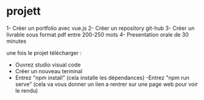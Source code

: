 # projett

1- Créer un portfolio avec vue.js
2- Créer un repository git-hub
3- Créer un livrable sous format pdf entre 200-250 mots
4- Presentation orale de 30 minutes

une fois le projet télécharger :

- Ouvrez studio visual code
- Créer un nouveau terminal
- Entrez "npm install" (cela installe les dépendances)
  -Entrez "npm run serve" (cela va vous donner un lien a rentrer sur une page web pour voir le rendu)
